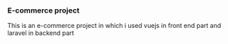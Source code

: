 ### E-commerce project

This is an e-commerce project in which i used vuejs in front end part and laravel in backend part